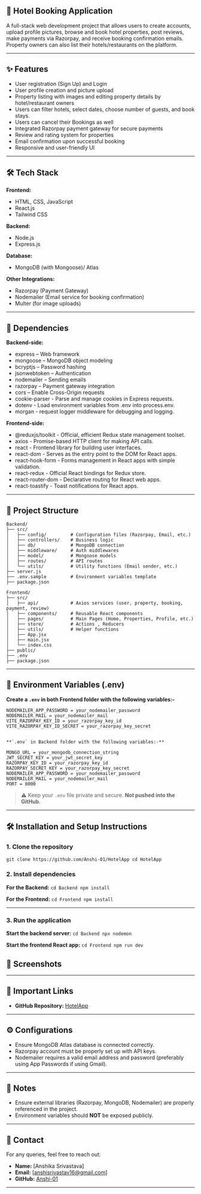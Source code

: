 ## 🏨 Hotel Booking Application

A full-stack web development project that allows users to create accounts, upload profile pictures, browse and book hotel properties, post reviews, make payments via Razorpay, and receive booking confirmation emails. Property owners can also list their hotels/restaurants on the platform.

---

## ✨ Features

- User registration (Sign Up) and Login
- User profile creation and picture upload
- Property listing with images and editing property details by hotel/restaurant owners
- Users can filter hotels, select dates, choose number of guests, and book stays.
- Users can cancel their Bookings as well
- Integrated Razorpay payment gateway for secure payments
- Review and rating system for properties
- Email confirmation upon successful booking
- Responsive and user-friendly UI

---

## 🛠️ Tech Stack

**Frontend:**  
- HTML, CSS, JavaScript  
- React.js  
- Tailwind CSS  

**Backend:**  
- Node.js  
- Express.js  

**Database:**  
- MongoDB (with Mongoose)/ Atlas

**Other Integrations:**  
- Razorpay (Payment Gateway)  
- Nodemailer (Email service for booking confirmation)
- Multer (for image uploads)

---

## 🧩 Dependencies

**Backend-side:**
- express – Web framework
- mongoose – MongoDB object modeling
- bcryptjs – Password hashing
- jsonwebtoken – Authentication
- nodemailer – Sending emails
- razorpay – Payment gateway integration
- cors – Enable Cross-Origin requests
- cookie-parser	- Parse and manage cookies in Express requests.
- dotenv -	Load environment variables from .env into process.env.
- morgan - request logger middleware for debugging and logging.


**Frontend-side:**
- @reduxjs/toolkit - Official, efficient Redux state management toolset.
- axios - Promise-based HTTP client for making API calls.
- react	- Frontend library for building user interfaces.
- react-dom	-	Serves as the entry point to the DOM for React apps.
- react-hook-form	-	Forms management in React apps with simple validation.
- react-redux	-	Official React bindings for Redux store.
- react-router-dom -	Declarative routing for React web apps.
- react-toastify - Toast notifications for React apps.

---

## 📁 Project Structure
```
Backend/
├── src/
│   ├── config/         # Configuration files (Razorpay, Email, etc.)
│   ├── controllers/    # Business logic
│   ├── db/             # MongoDB connection
│   ├── middleware/     # Auth middlewares
│   ├── model/          # Mongoose models
│   ├── routes/         # API routes
│   └── utils/          # Utility functions (Email sender, etc.)
├── server.js
├── .env.sample         # Environment variables template
├── package.json

Frontend/
├── src/
│   ├── api/            # Axios services (user, property, booking, payment, review)
│   ├── components/     # Reusable React components
│   ├── pages/          # Main Pages (Home, Properties, Profile, etc.)
│   ├── store/          # Actions , Reducers
│   ├── utils/          # Helper functions
│   ├── App.jsx
│   ├── main.jsx
│   └── index.css
├── public/
├── .env
├── package.json
```

---

## 🔑 Environment Variables (.env)

**Create a `.env` in both Frontend folder with the following variables:-**
```
NODEMAILER_APP_PASSWORD = your_nodemailer_password
NODEMAILER_MAIL = your_nodemailer_mail
VITE_RAZORPAY_KEY_ID = your_razorpay_key_id
VITE_RAZORPAY_KEY_ID_SECRET = your_razorpay_key_secret


**`.env` in Backend folder with the following variables:-**

MONGO_URL = your_mongodb_connection_string
JWT_SECRET_KEY = your_jwt_secret_key
RAZORPAY_KEY_ID = your_razorpay_key_id
RAZORPAY_SECRET_KEY = your_razorpay_key_secret
NODEMAILER_APP_PASSWORD = your_nodemailer_password
NODEMAILER_MAIL = your_nodemailer_mail
PORT = 8000
```
> ⚠️ Keep your `.env` file private and secure. **Not pushed into the GitHub.**

---

## 🛠️ Installation and Setup Instructions

### 1. Clone the repository
`
git clone https://github.com/Anshi-01/HotelApp
cd HotelApp
`

### 2. Install dependencies

**For the Backend:**
`
cd Backend
npm install
`

**For the Frontend:**
`
cd Frontend
npm install
`

---

### 3. Run the application

**Start the backend server:**
`
cd Backend
npx nodemon
`

**Start the frontend React app:**
`
cd Frontend
npm run dev
`


## 📸 Screenshots




---

## 🔗 Important Links

- **GitHub Repository:** [HotelApp](https://github.com/Anshi-01/HotelApp)

---

## ⚙️ Configurations

- Ensure MongoDB Atlas database is connected correctly.
- Razorpay account must be properly set up with API keys.
- Nodemailer requires a valid email address and password (preferably using App Passwords if using Gmail).

---

## 📢 Notes

- Ensure external libraries (Razorpay, MongoDB, Nodemailer) are properly referenced in the project.
- Environment variables should **NOT** be exposed publicly.

---

## 📩 Contact

For any queries, feel free to reach out:

- **Name:** [Anshika Srivastava]
- **Email:** [anshisrivastav16@gmail.com]
- **GitHub:** [Anshi-01](https://github.com/Anshi-01)

---
